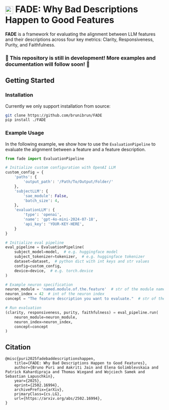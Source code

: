 # <img src="assets/images/fade_logo_lightmode.svg" alt="Logo" width="25" style="vertical-align: middle;"> FADE: Why Bad Descriptions Happen to Good Features


**FADE** is a framework for evaluating the alignment between LLM features and their descriptions across four key metrics: Clarity, Responsiveness, Purity, and Faithfulness.


### 🚧 This repository is still in development! More examples and documentation will follow soon! 🚧


## Getting Started
### Installation

Currently we only support installation from source:
```bash
git clone https://github.com/brunibrun/FADE
pip install ./FADE
```

### Example Usage

In the following example, we show how to use the `EvaluationPipeline` to evaluate the alignment between a feature and a feature description.

```python
from fade import EvaluationPipeline

# Initialize custom configuration with OpenAI LLM
custom_config = {
    'paths': {
        'output_path': '/Path/To/Output/Folder/'
    },
    'subjectLLM': {
        'sae_module': False,
        'batch_size': 4,
    },
    'evaluationLLM': {
        'type': 'openai',
        'name': 'gpt-4o-mini-2024-07-18',
        'api_key': 'YOUR-KEY-HERE',
    }
}

# Initialize eval pipeline
eval_pipeline = EvaluationPipeline(
    subject_model=model,  # e.g. huggingface model
    subject_tokenizer=tokenizer,  # e.g. huggingface tokenizer
    dataset=dataset,  # python dict with int keys and str values
    config=custom_config,
    device=device,  # e.g. torch.device
)

# Example neuron specification
neuron_module = 'named.module.of.the.feature'  # str of the module name
neuron_index = 42  # int of the neuron index
concept = "The feature description you want to evaluate."  # str of the feature description

# Run evaluation
(clarity, responsiveness, purity, faithfulness) = eval_pipeline.run(
    neuron_module=neuron_module,
    neuron_index=neuron_index,
    concept=concept
)
```

## Citation

```
@misc{puri2025fadebaddescriptionshappen,
    title={FADE: Why Bad Descriptions Happen to Good Features}, 
    author={Bruno Puri and Aakriti Jain and Elena Golimblevskaia and Patrick Kahardipraja and Thomas Wiegand and Wojciech Samek and Sebastian Lapuschkin},
    year={2025},
    eprint={2502.16994},
    archivePrefix={arXiv},
    primaryClass={cs.LG},
    url={https://arxiv.org/abs/2502.16994}, 
}
```